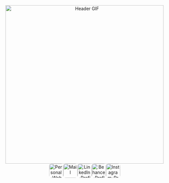 <div id="header" align="center">
  <picture>
    <!-- Light Themes -->
    <source srcset="assets/gif_light_vhs.gif" media="(prefers-color-scheme: light)">
    <!-- Dark Themes -->
    <source srcset="assets/gif_dark_vhs.gif" media="(prefers-color-scheme: dark)">
    <!-- Default GIF (Fallback) -->
    <img src="assets/gif_dark_vhs.gif" alt="Header GIF" style="width: 500px;">
  </picture>


<div id="custom-buttons" align="center" style="display: flex; justify-content: center; gap: 0px; padding: 0; margin: 0;">
  <!-- GitHub Button as GIF -->
  <a href="https://sifmanos.github.io/" target="_blank" title="Personal_Website">
    <picture>
      <!-- Light Theme -->
      <source srcset="assets/gif_website2.gif" media="(prefers-color-scheme: light)">
      <!-- Dark Theme -->
      <source srcset="assets/gif_website.gif" media="(prefers-color-scheme: dark)">
      <!-- Default (Fallback) -->
      <img src="assets/gif_website.gif" width="45" alt="Personal_Website" style="border-radius: 8px;">
    </picture>
  </a>
  <a href="mailto:sifakis.em@gmail.com" target="_blank" title="Mail">
    <picture>
      <!-- Light Theme -->
      <source srcset="assets/gif_mails2.gif" media="(prefers-color-scheme: light)">
      <!-- Dark Theme -->
      <source srcset="assets/gif_mails.gif" media="(prefers-color-scheme: dark)">
      <!-- Default (Fallback) -->
      <img src="assets/gif_mails.gif" width="45" alt="Mail" style="border-radius: 8px;">
    </picture>
  </a>
  <a href="https://www.linkedin.com/in/sifmanos/" target="_blank" title="LinkedIn_Profile">
    <picture>
      <!-- Light Theme -->
      <source srcset="assets/gif_linkedin2.gif" media="(prefers-color-scheme: light)">
      <!-- Dark Theme -->
      <source srcset="assets/gif_linkedin.gif" media="(prefers-color-scheme: dark)">
      <!-- Default (Fallback) -->
      <img src="assets/gif_linkedin.gif" width="45" alt="LinkedIn_Profile" style="border-radius: 8px;">
    </picture>
  </a>
  <a href="https://www.behance.net/manossifakis1" target="_blank" title="Behance_Profile">
    <picture>
      <!-- Light Theme -->
      <source srcset="assets/gif_behance2.gif" media="(prefers-color-scheme: light)">
      <!-- Dark Theme -->
      <source srcset="assets/gif_behance.gif" media="(prefers-color-scheme: dark)">
      <!-- Default (Fallback) -->
      <img src="assets/gif_behance.gif" width="45" alt="Behance_Profile" style="border-radius: 8px;">
    </picture>
  </a>
  <a href="https://www.instagram.com/sifmanos_/" target="_blank" title="Instagram_Profile">
    <picture>
      <!-- Light Theme -->
      <source srcset="assets/gif_instagram2.gif" media="(prefers-color-scheme: light)">
      <!-- Dark Theme -->
      <source srcset="assets/gif_instagram.gif" media="(prefers-color-scheme: dark)">
      <!-- Default (Fallback) -->
      <img src="assets/gif_instagram.gif" width="45" alt="Instagram_Profile" style="border-radius: 8px;">
    </picture>
  </a>
</div>



